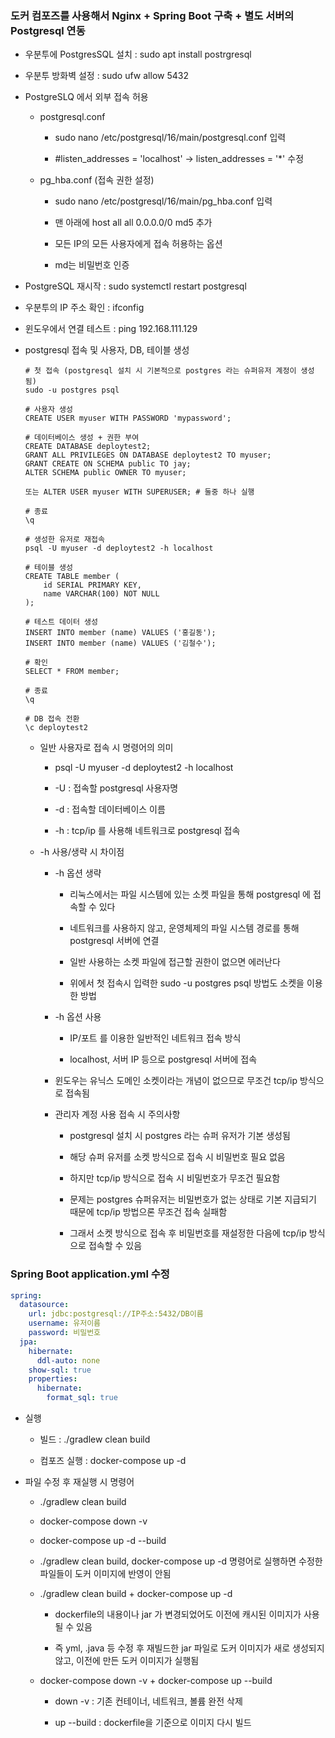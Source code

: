 ### 도커 컴포즈를 사용해서 Nginx + Spring Boot 구축 + 별도 서버의 Postgresql 연동

* 우분투에 PostgresSQL 설치 : sudo apt install postrgresql

* 우분투 방화벽 설정 : sudo ufw allow 5432

* PostgreSLQ 에서 외부 접속 허용

    - postgresql.conf

        - sudo nano /etc/postgresql/16/main/postgresql.conf 입력

        - #listen_addresses = 'localhost' -> listen_addresses = '*' 수정

    - pg_hba.conf (접속 권한 설정)

        - sudo nano /etc/postgresql/16/main/pg_hba.conf 입력

        - 맨 아래에 host all all 0.0.0.0/0 md5 추가

        - 모든 IP의 모든 사용자에게 접속 허용하는 옵션

        - md는 비밀번호 인증

* PostgreSQL 재시작 : sudo systemctl restart postgresql

* 우분투의 IP 주소 확인 : ifconfig

* 윈도우에서 연결 테스트 : ping 192.168.111.129

* postgresql 접속 및 사용자, DB, 테이블 생성

    ```
    # 첫 접속 (postgresql 설치 시 기본적으로 postgres 라는 슈퍼유저 계정이 생성됨)
    sudo -u postgres psql

    # 사용자 생성
    CREATE USER myuser WITH PASSWORD 'mypassword';

    # 데이터베이스 생성 + 권한 부여
    CREATE DATABASE deploytest2;
    GRANT ALL PRIVILEGES ON DATABASE deploytest2 TO myuser;
    GRANT CREATE ON SCHEMA public TO jay;
    ALTER SCHEMA public OWNER TO myuser;

    또는 ALTER USER myuser WITH SUPERUSER; # 둘중 하나 실행

    # 종료
    \q

    # 생성한 유저로 재접속
    psql -U myuser -d deploytest2 -h localhost

    # 테이블 생성
    CREATE TABLE member (
        id SERIAL PRIMARY KEY,
        name VARCHAR(100) NOT NULL
    );

    # 테스트 데이터 생성
    INSERT INTO member (name) VALUES ('홍길동');
    INSERT INTO member (name) VALUES ('김철수');

    # 확인
    SELECT * FROM member;

    # 종료
    \q

    # DB 접속 전환
    \c deploytest2
    ```

    - 일반 사용자로 접속 시 명령어의 의미

        - psql -U myuser -d deploytest2 -h localhost

        - -U : 접속할 postgresql 사용자명

        - -d : 접속할 데이터베이스 이름

        - -h : tcp/ip 를 사용해 네트워크로 postgresql 접속

    - -h 사용/생략 시 차이점

        - -h 옵션 생략

            - 리눅스에서는 파일 시스템에 있는 소켓 파일을 통해 postgresql 에 접속할 수 있다

            - 네트워크를 사용하지 않고, 운영체제의 파일 시스템 경로를 통해 postgresql 서버에 연결

            - 일반 사용하는 소켓 파일에 접근할 권한이 없으면 에러난다 
            
            - 위에서 첫 접속시 입력한 sudo -u postgres psql 방법도 소켓을 이용한 방법
            
        - -h 옵션 사용

            - IP/포트 를 이용한 일반적인 네트워크 접속 방식

            - localhost, 서버 IP 등으로 postgresql 서버에 접속

        - 윈도우는 유닉스 도메인 소켓이라는 개념이 없으므로 무조건 tcp/ip 방식으로 접속됨

        - 관리자 계정 사용 접속 시 주의사항

            - postgresql 설치 시 postgres 라는 슈퍼 유저가 기본 생성됨

            - 해당 슈퍼 유저를 소켓 방식으로 접속 시 비밀번호 필요 없음

            - 하지만 tcp/ip 방식으로 접속 시 비밀번호가 무조건 필요함

            - 문제는 postgres 슈퍼유저는 비밀번호가 없는 상태로 기본 지급되기 때문에 tcp/ip 방법으론 무조건 접속 실패함

            - 그래서 소켓 방식으로 접속 후 비밀번호를 재설정한 다음에 tcp/ip 방식으로 접속할 수 있음 

### Spring Boot application.yml 수정

```yml
spring:
  datasource:
    url: jdbc:postgresql://IP주소:5432/DB이름
    username: 유저이름
    password: 비밀번호
  jpa:
    hibernate:
      ddl-auto: none
    show-sql: true
    properties:
      hibernate:
        format_sql: true
```

* 실행

    - 빌드 : ./gradlew clean build

    - 컴포즈 실행 : docker-compose up -d

* 파일 수정 후 재실행 시 명령어

    - ./gradlew clean build

    - docker-compose down -v

    - docker-compose up -d --build

    - ./gradlew clean build, docker-compose up -d 명령어로 실행하면 수정한 파일들이 도커 이미지에 반영이 안됨

    - ./gradlew clean build + docker-compose up -d

        - dockerfile의 내용이나 jar 가 변경되었어도 이전에 캐시된 이미지가 사용될 수 있음

        - 즉 yml, .java 등 수정 후 재빌드한 jar 파일로 도커 이미지가 새로 생성되지 않고, 이전에 만든 도커 이미지가 실행됨

    - docker-compose down -v + docker-compose up --build

        - down -v : 기존 컨테이너, 네트워크, 볼륨 완전 삭제

        - up --build : dockerfile을 기준으로 이미지 다시 빌드

